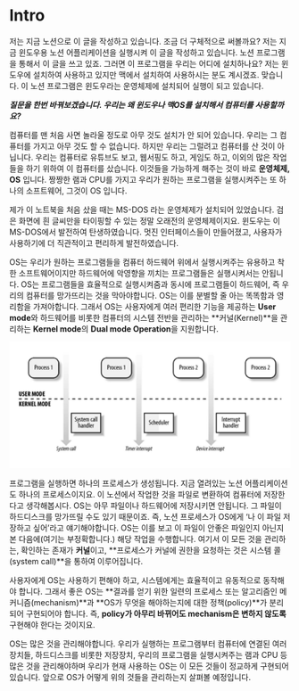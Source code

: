 # Intro

저는 지금 노션으로 이 글을 작성하고 있습니다. 조금 더 구체적으로 써볼까요? 저는 지금 윈도우용 노션 어플리케이션을 실행시켜 이 글을 작성하고 있습니다. 노션 프로그램을 통해서 이 글을 쓰고 있죠. 그러면 이 프로그램을 우리는 어디에 설치하나요? 저는 윈도우에 설치하여 사용하고 있지만 맥에서 설치하여 사용하시는 분도 계시겠죠. 맞습니다. 이 노션 프로그램은 윈도우라는 운영체제에 설치되어 실행이 되고 있습니다.

***질문을 한번 바꿔보겠습니다. 우리는 왜 윈도우나 맥OS를 설치해서 컴퓨터를 사용할까요?*** 

컴퓨터를 맨 처음 사면 놀라울 정도로 아무 것도 설치가 안 되어 있습니다. 우리는 그 컴퓨터를 가지고 아무 것도 할 수 없습니다. 하지만 우리는 그럴려고 컴퓨터를 산 것이 아닙니다. 우리는 컴퓨터로 유튜브도 보고, 웹서핑도 하고, 게임도 하고, 이외의 많은 작업들을 하기 위하여 이 컴퓨터를 샀습니다. 이것들을 가능하게 해주는 것이 바로 **운영체제, OS** 입니다. 짱짱한 램과 CPU를 가지고 우리가 원하는 프로그램을 실행시켜주는 또 하나의 소프트웨어, 그것이 OS 입니다.

제가 이 노트북을 처음 샀을 때는 MS-DOS 라는 운영체제가 설치되어 있었습니다. 검은 화면에 흰 글씨만을 타이핑할 수 있는 정말 오래전의 운영체제이지요. 윈도우는 이 MS-DOS에서 발전하여 탄생하였습니다. 멋진 인터페이스들이 만들어졌고, 사용자가 사용하기에 더 직관적이고 편리하게 발전하였습니다. 

OS는 우리가 원하는 프로그램들을 컴퓨터 하드웨어 위에서 실행시켜주는 유용하고 착한 소프트웨어이지만 하드웨어에 악영향을 끼치는 프로그램들은 실행시켜서는 안됩니다. OS는 프로그램들을 효율적으로 실행시켜줌과 동시에 프로그램들이 하드웨어, 즉 우리의 컴퓨터를 망가뜨리는 것을 막아야합니다. OS는 이를 분별할 줄 아는 똑똑함과 영리함을 가져야합니다. 그래서 OS는 사용자에게 여러 편리한 기능을 제공하는 **User mode**와 하드웨어를 비롯한 컴퓨터의 시스템 전반을 관리하는 **커널(Kernel)**을 관리하는 **Kernel mode**의 **Dual mode Operation**을 지원합니다.

![Untitled](Intro%2064698a4af3a94125a9f5bb7bf4c1914d/Untitled.png)

프로그램을 실행하면 하나의 프로세스가 생성됩니다. 지금 열려있는 노션 어플리케이션도 하나의 프로세스이지요. 이 노션에서 작업한 것을 파일로 변환하여 컴퓨터에 저장한다고 생각해봅시다. OS는 아무 파일이나 하드웨어에 저장시키면 안됩니다. 그 파일이 하드디스크를 망가뜨릴 수도 있기 때문이죠. 즉, 노션 프로세스가 OS에게 ‘나 이 파일 저장하고 싶어’라고 얘기해야합니다. OS는 이를 보고 이 파일이 안좋은 파일인지 아닌지 본 다음에(여기는 부정확합니다.) 해당 작업을 수행합니다. 여기서 이 모든 것을 관리하는, 확인하는 존재가 **커널**이고, **프로세스가 커널에 권한을 요청하는 것은 시스템 콜(system call)**을 통하여 이루어집니다.

사용자에게 OS는 사용하기 편해야 하고, 시스템에게는 효율적이고 유동적으로 동작해야 합니다. 그래서 좋은 OS는 **결과를 얻기 위한 일련의 프로세스 또는 알고리즘인 메커니즘(mechanism)**과 **OS가 무엇을 해야하는지에 대한 정책(policy)**가 분리되어 구현되어야 합니다. 즉, **policy가 아무리 바뀌어도 mechanism은 변하지 않도록** 구현해야 한다는 것이지요.

OS는 많은 것을 관리해야합니다. 우리가 실행하는 프로그램부터 컴퓨터에 연결된 여러 장치들, 하드디스크를 비롯한 저장장치, 우리의 프로그램을 실행시켜주는 램과 CPU 등 많은 것을 관리해야하며 우리가 현재 사용하는 OS는 이 모든 것들이 정교하게 구현되어 있습니다. 앞으로 OS가 어떻게 위의 것들을 관리하는지 살펴볼 예정입니다.